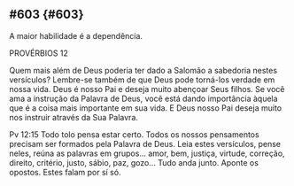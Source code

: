 ## #603 {#603}

A maior habilidade é a dependência.

PROVÉRBIOS 12

Quem mais além de Deus poderia ter dado a Salomão a sabedoria nestes versículos? Lembre-se também de que Deus pode torná-los verdade em nossa vida. Deus é nosso Pai e deseja muito abençoar Seus filhos. Se você ama a instrução da Palavra de Deus, você está dando importância àquela que é a coisa mais importante em sua vida. E Deus nosso Pai deseja muito nos instruir através da Sua Palavra.

Pv 12:15 Todo tolo pensa estar certo. Todos os nossos pensamentos precisam ser formados pela Palavra de Deus. Leia estes versículos, pense neles, reúna as palavras em grupos... amor, bem, justiça, virtude, correção, direito, critério, justo, sábio, paz, gozo... Tudo anda junto. Aponte os opostos. Estes falam por sí só.